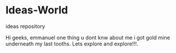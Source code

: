 # Ideas-World
ideas repository

Hi geeks, emmanuel one thing u dont knw about me 
i got gold mine underneath my last tooths.
Lets explore and explore!!!.
